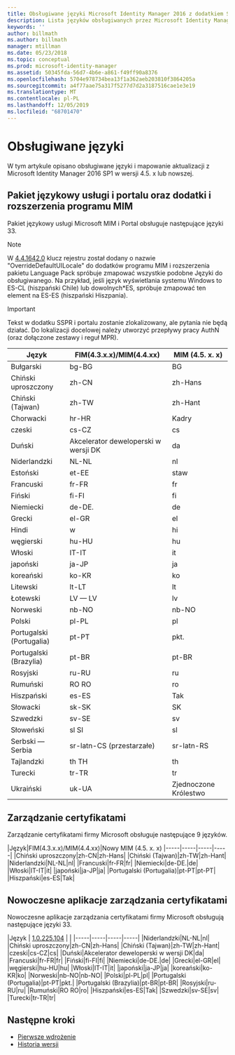 ```yaml
---
title: Obsługiwane języki Microsoft Identity Manager 2016 z dodatkiem SP1 | Microsoft Docs
description: Lista języków obsługiwanych przez Microsoft Identity Manager 2016 z dodatkiem SP1.
keywords: ''
author: billmath
ms.author: billmath
manager: mtillman
ms.date: 05/23/2018
ms.topic: conceptual
ms.prod: microsoft-identity-manager
ms.assetid: 50345fda-56d7-4b6e-a861-f49ff90a8376
ms.openlocfilehash: 5704e978734bea13f1a362aeb203810f3864205a
ms.sourcegitcommit: a4f77aae75a317f5277d7d2a3187516cae1e3e19
ms.translationtype: MT
ms.contentlocale: pl-PL
ms.lasthandoff: 12/05/2019
ms.locfileid: "68701470"
---
```

# <a name="supported-languages"></a>Obsługiwane języki

W tym artykule opisano obsługiwane języki i mapowanie aktualizacji z Microsoft Identity Manager 2016 SP1 w wersji 4.5. x lub nowszej.

## <a name="mim-service-and-portal-and-add-ins-and-extensions-language-pack"></a>Pakiet językowy usługi i portalu oraz dodatki i rozszerzenia programu MIM 

Pakiet językowy usługi Microsoft MIM i Portal obsługuje następujące języki 33.  

> [!NOTE]
> W [4.4.1642.0](https://support.microsoft.com/en-us/help/4021562/hotfix-rollup-package-build-4-4-1642-0-is-available-for-microsoft) klucz rejestru został dodany o nazwie "OverrideDefaultUILocale" do dodatków programu MIM i rozszerzenia pakietu Language Pack spróbuje zmapować wszystkie podobne Języki do obsługiwanego. Na przykład, jeśli język wyświetlania systemu Windows to ES-CL (hiszpański Chile) lub dowolnych\*ES, spróbuje zmapować ten element na ES-ES (hiszpański Hiszpania).

> [!IMPORTANT]
> Tekst w dodatku SSPR i portalu zostanie zlokalizowany, ale pytania nie będą działać. Do lokalizacji docelowej należy utworzyć przepływy pracy AuthN (oraz dołączone zestawy i reguł MPR).

|       Język        | FIM(4.3.x.x)/MIM(4.4.xx) | MIM (4.5. x. x) |
|-----------------------|--------------------------|--------------|
|       Bułgarski       |          bg-BG           |      BG      |
| Chiński uproszczony  |          zh-CN           |   zh-Hans    |
|   Chiński (Tajwan)    |          zh-TW           |   zh-Hant    |
|       Chorwacki        |          hr-HR           |      Kadry      |
|         czeski         |          cs-CZ           |      cs      |
|        Duński         |          Akcelerator deweloperski w wersji DK           |      da      |
|         Niderlandzki         |          NL-NL           |      nl      |
|       Estoński        |          et-EE           |      staw      |
|        Francuski         |          fr-FR           |      fr      |
|        Fiński        |          fi-FI           |      fi      |
|        Niemiecki         |          de-DE.           |      de      |
|         Grecki         |          el-GR           |      el      |
|         Hindi         |          w           |      hi      |
|       węgierski       |          hu-HU           |      hu      |
|        Włoski        |          IT-IT           |      it      |
|       japoński        |          ja-JP           |      ja      |
|        koreański         |          ko-KR           |      ko      |
|      Litewski       |          lt-LT           |      lt      |
|        Łotewski        |          LV — LV           |      lv      |
|       Norweski       |          nb-NO           |    nb-NO     |
|        Polski         |          pl-PL           |      pl      |
| Portugalski (Portugalia) |          pt-PT           |      pkt.      |
|  Portugalski (Brazylia)  |          pt-BR           |    pt-BR     |
|        Rosyjski        |          ru-RU           |      ru      |
|       Rumuński        |          RO RO           |      ro      |
|        Hiszpański        |          es-ES           |      Tak      |
|        Słowacki         |          sk-SK           |      SK      |
|        Szwedzki        |          sv-SE           |      sv      |
|       Słoweński       |          sl SI           |      sl      |
|   Serbski — Serbia    |  sr-latn-CS (przestarzałe)  |  sr-latn-RS  |
|         Tajlandzki          |          th TH           |      th      |
|        Turecki        |          tr-TR           |      tr      |
|       Ukraiński       |          uk-UA           |      Zjednoczone Królestwo      |

## <a name="certificate-management"></a>Zarządzanie certyfikatami 
Zarządzanie certyfikatami firmy Microsoft obsługuje następujące 9 języków. 

|Język|FIM(4.3.x.x)/MIM(4.4.xx)|Nowy MIM (4.5. x. x)
|-----|-----|-----|-----|
|Chiński uproszczony|zh-CN|zh-Hans|
|Chiński (Tajwan)|zh-TW|zh-Hant|
|Niderlandzki|NL-NL|nl|
|Francuski|fr-FR|fr|
|Niemiecki|de-DE.|de|
|Włoski|IT-IT|it|
|japoński|ja-JP|ja|
|Portugalski (Portugalia)|pt-PT|pt-PT|
|Hiszpański|es-ES|Tak|

## <a name="certificate-management-modern-application"></a>Nowoczesne aplikacje zarządzania certyfikatami  
Nowoczesne aplikacje zarządzania certyfikatami firmy Microsoft obsługują następujące języki 33. 

|Język | [1.0.225.104](https://www.microsoft.com/en-us/download/details.aspx?id=54954) | |
|-----|-----|-----|-----|
|Niderlandzki|NL-NL|nl|
|Chiński uproszczony|zh-CN|zh-Hans|
|Chiński (Tajwan)|zh-TW|zh-Hant|
|czeski|cs-CZ|cs|
|Duński|Akcelerator deweloperski w wersji DK|da|
|Francuski|fr-FR|fr|
|Fiński|fi-FI|fi|
|Niemiecki|de-DE.|de|
|Grecki|el-GR|el|
|węgierski|hu-HU|hu|
|Włoski|IT-IT|it|
|japoński|ja-JP|ja|
|koreański|ko-KR|ko|
|Norweski|nb-NO|nb-NO|
|Polski|pl-PL|pl|
|Portugalski (Portugalia)|pt-PT|pkt.|
|Portugalski (Brazylia)|pt-BR|pt-BR|
|Rosyjski|ru-RU|ru|
|Rumuński|RO RO|ro|
|Hiszpański|es-ES|Tak|
|Szwedzki|sv-SE|sv|
|Turecki|tr-TR|tr|

## <a name="next-steps"></a>Następne kroki

- [Pierwsze wdrożenie](microsoft-identity-manager-deploy.md)
- [Historia wersji](reference/version-history.md)
